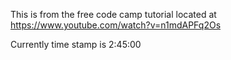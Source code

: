 This is from the free code camp tutorial located at https://www.youtube.com/watch?v=n1mdAPFq2Os

Currently time stamp is 2:45:00
